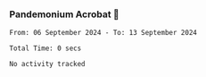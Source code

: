 ### Pandemonium Acrobat 🤸

<!--START_SECTION:waka-->

```all_time
From: 06 September 2024 - To: 13 September 2024

Total Time: 0 secs

No activity tracked
```

<!--END_SECTION:waka-->
